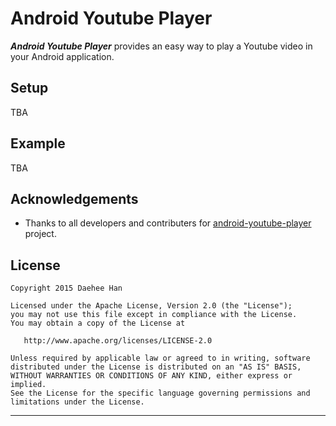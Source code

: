 # Android Youtube Player
***Android Youtube Player*** provides an easy way to play a Youtube video in your Android application.

Setup
--------------------
TBA


Example
--------------------
TBA


Acknowledgements
--------------------

* Thanks to all developers and contributers for [android-youtube-player][1] project.


License
-------

    Copyright 2015 Daehee Han

    Licensed under the Apache License, Version 2.0 (the "License");
    you may not use this file except in compliance with the License.
    You may obtain a copy of the License at

       http://www.apache.org/licenses/LICENSE-2.0

    Unless required by applicable law or agreed to in writing, software
    distributed under the License is distributed on an "AS IS" BASIS,
    WITHOUT WARRANTIES OR CONDITIONS OF ANY KIND, either express or implied.
    See the License for the specific language governing permissions and
    limitations under the License.


---

[1]: https://code.google.com/p/android-youtube-player/
